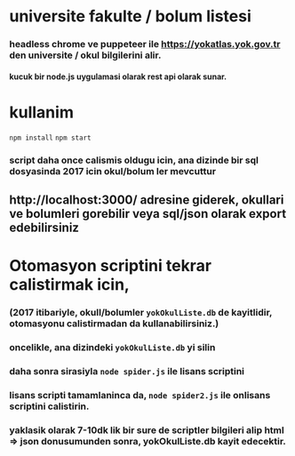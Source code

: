# universite fakulte / bolum listesi 
### headless chrome ve puppeteer ile https://yokatlas.yok.gov.tr den universite / okul bilgilerini alir.
#### kucuk bir node.js uygulamasi olarak rest api olarak sunar.

# kullanim 
`npm install`
`npm start`

### script daha once calismis oldugu icin, ana dizinde bir sql dosyasinda 2017 icin okul/bolum ler mevcuttur

## http://localhost:3000/ adresine giderek, okullari ve bolumleri gorebilir veya sql/json olarak export edebilirsiniz

# Otomasyon scriptini tekrar calistirmak icin,
### (2017 itibariyle, okull/bolumler `yokOkulListe.db` de kayitlidir, otomasyonu calistirmadan da kullanabilirsiniz.)

### oncelikle, ana dizindeki `yokOkulListe.db` yi silin
### daha sonra sirasiyla `node spider.js` ile lisans scriptini
### lisans scripti tamamlaninca da, `node spider2.js` ile onlisans scriptini calistirin.

### yaklasik olarak 7-10dk lik bir sure de scriptler bilgileri alip html => json donusumunden sonra, yokOkulListe.db kayit edecektir. 

